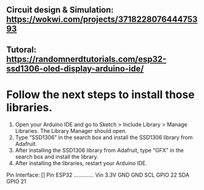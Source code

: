## Circuit design & Simulation: https://wokwi.com/projects/371822807644475393
## Tutoral: https://randomnerdtutorials.com/esp32-ssd1306-oled-display-arduino-ide/

# Follow the next steps to install those libraries.
1. Open your Arduino IDE and go to Sketch > Include Library > Manage Libraries. The Library Manager should open.
2. Type “SSD1306” in the search box and install the SSD1306 library from Adafruit.
3. After installing the SSD1306 library from Adafruit, type “GFX” in the search box and install the library.
4. After installing the libraries, restart your Arduino IDE.

Pin Interface:
[] Pin	    ESP32
.............
Vin	    3.3V
GND	    GND
SCL	    GPIO 22
SDA	    GPIO 21
